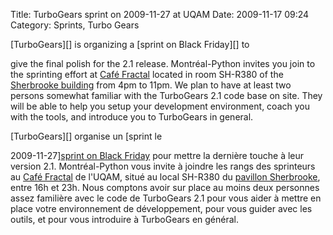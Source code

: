 Title: TurboGears sprint on 2009-11-27 at UQAM
Date: 2009-11-17 09:24
Category: Sprints, Turbo Gears

<!--:en-->[TurboGears][] is organizing a [sprint on Black Friday][] to
give the final polish for the 2.1 release. Montréal-Python invites you
join to the sprinting effort at [Café Fractal][] located in room SH-R380
of the [Sherbrooke building][] from 4pm to 11pm. We plan to have at
least two persons somewhat familiar with the TurboGears 2.1 code base on
site. They will be able to help you setup your development environment,
coach you with the tools, and introduce you to TurboGears in general.

<!--:--><!--:fr-->[TurboGears][] organise un [sprint le
2009-11-27][sprint on Black Friday] pour mettre la dernière touche à
leur version 2.1. Montréal-Python vous invite à joindre les rangs des
sprinteurs au [Café Fractal][] de l'UQAM, situé au local SH-R380 du
[pavillon Sherbrooke][Sherbrooke building], entre 16h et 23h. Nous
comptons avoir sur place au moins deux personnes assez familière avec le
code de TurboGears 2.1 pour vous aider à mettre en place votre
environnement de développement, pour vous guider avec les outils, et
pour vous introduire à TurboGears en général.

<!--:-->

  [TurboGears]: http://turbogears.org/
  [sprint on Black Friday]: http://percious.com/blog/archives/134
  [Café Fractal]: http://www.vie-etudiante.uqam.ca/projetsetudiants/outils/associations/Pages/cafeetudiants.aspx
  [Sherbrooke building]: http://www.uqam.ca/campus/pavillons/sh.htm
